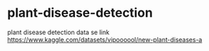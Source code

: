 # plant-disease-detection
plant disease detection
data se link   https://www.kaggle.com/datasets/vipoooool/new-plant-diseases-a
